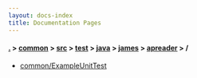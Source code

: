 ```yaml
---
layout: docs-index
title: Documentation Pages
---
```

#### [.](./../../../../../../index) > [common](./../../../../../index) > [src](./../../../../index) > [test](./../../../index) > [java](./../../index) > [james](./../index) > [apreader](./index) > **/**

- [common/ExampleUnitTest](common/ExampleUnitTest)
